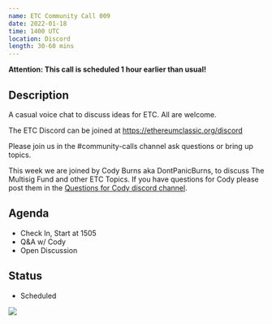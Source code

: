 ```yaml
---
name: ETC Community Call 009
date: 2022-01-18
time: 1400 UTC
location: Discord
length: 30-60 mins
---
```


**Attention: This call is scheduled 1 hour earlier than usual!**

## Description

A casual voice chat to discuss ideas for ETC. All are welcome.

The ETC Discord can be joined at https://ethereumclassic.org/discord

Please join us in the #community-calls channel ask questions or bring up topics.

This week we are joined by Cody Burns aka DontPanicBurns, to discuss The Multisig Fund and other ETC Topics. If you have questions for Cody please post them in the [Questions for Cody discord channel](https://discord.com/channels/223674353001168906/928815005263102044). 

## Agenda

- Check In, Start at 1505
- Q&A w/ Cody
- Open Discussion

## Status

- Scheduled

![](https://raw.githubusercontent.com/ethereumclassic/community-calls/main/220118-UTC1400.png)
